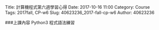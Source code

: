 Title: 計算機程式第六週學習心得
Date: 2017-10-16 11:00
Category: Course
Tags: 2017fall, CP-w6
Slug: 40623236_2017-fall-cp-w6
Author: 40623236


<!-- PELICAN_END_SUMMARY -->
###上課內容
  Python3 程式語法練習



